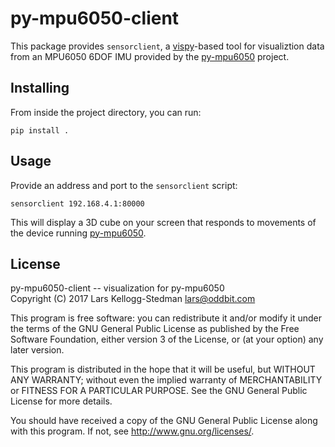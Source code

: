 # py-mpu6050-client

This package provides `sensorclient`, a [vispy][]-based tool for
visualiztion data from an MPU6050 6DOF IMU provided by the
[py-mpu6050][] project.

[vispy]: http://vispy.org/
[py-mpu6050]: https://github.com/larsks/py-mpu6050

## Installing

From inside the project directory, you can run:

    pip install .

## Usage

Provide an address and port to the `sensorclient` script:

    sensorclient 192.168.4.1:80000

This will display a 3D cube on your screen that responds to movements
of the device running [py-mpu6050][].

## License

py-mpu6050-client -- visualization for py-mpu6050  
Copyright (C) 2017 Lars Kellogg-Stedman <lars@oddbit.com>

This program is free software: you can redistribute it and/or modify
it under the terms of the GNU General Public License as published by
the Free Software Foundation, either version 3 of the License, or
(at your option) any later version.

This program is distributed in the hope that it will be useful,
but WITHOUT ANY WARRANTY; without even the implied warranty of
MERCHANTABILITY or FITNESS FOR A PARTICULAR PURPOSE.  See the
GNU General Public License for more details.

You should have received a copy of the GNU General Public License
along with this program.  If not, see <http://www.gnu.org/licenses/>.

